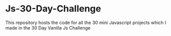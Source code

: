 # Js-30-Day-Challenge
This repository hosts the code for all the 30 mini Javascript projects which I made in the 30 Day Vanilla Js Challenge
